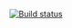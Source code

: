 [![Build status](https://ci.appveyor.com/api/projects/status/p58vea9hg37ofy4x?svg=true)](https://ci.appveyor.com/project/vmlysenkov/apici)